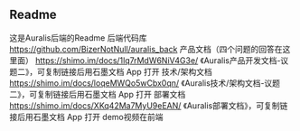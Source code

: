 ## Readme
这是Auralis后端的Readme
后端代码库 https://github.com/BizerNotNull/auralis_back
产品文档（四个问题的回答在这里面） https://shimo.im/docs/1lq7rMdW6NiV4G3e/ 《Auralis产品开发文档-议题二》，可复制链接后用石墨文档 App 打开
技术/架构文档 https://shimo.im/docs/loqeMWQo5wCbx0qn/ 《Auralis技术/架构文档-议题二》，可复制链接后用石墨文档 App 打开
部署文档 https://shimo.im/docs/XKq42Ma7MyU9eEAN/ 《Auralis部署文档》，可复制链接后用石墨文档 App 打开
demo视频在前端